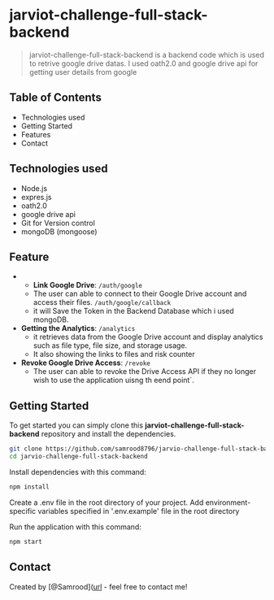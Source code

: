 # jarviot-challenge-full-stack-backend
> jarviot-challenge-full-stack-backend is a backend code which is used to retrive google drive datas. I used oath2.0 and google drive api for getting user details from google 
  
## Table of Contents
- Technologies used
- Getting Started
- Features
- Contact
  
## Technologies used
- Node.js
- expres.js
- oath2.0
- google drive api
- Git for Version control
- mongoDB (mongoose)
  
## Feature
- - **Link Google Drive**:
   `/auth/google` 
  - The user can able to connect to their Google Drive account and access their files.
   `/auth/google/callback`
  - it will Save the Token in the Backend Database which i used mongoDB.
- **Getting the Analytics**:
   `/analytics`
  - it retrieves data from the Google Drive account and display analytics such as file type, file size, and storage usage.
  - It also showing the links to files and risk counter 
- **Revoke Google Drive Access**:
   `/revoke`
  - The user can able to revoke the Drive Access API if they no longer wish to use the application uisng th eend point`.
    
## Getting Started 
To get started you can simply clone this **jarviot-challenge-full-stack-backend** repository and install the dependencies.
```bash
git clone https://github.com/samrood8796/jarvio-challenge-full-stack-backend
cd jarvio-challenge-full-stack-backend
```
Install dependencies with this command:
```bash
npm install
```

Create a .env file in the root directory of your project. Add environment-specific variables specified in '.env.example' file in the root directory

Run the application with this command:
```bash
npm start
```

## Contact
Created by [@Samrood]([url](https://www.linkedin.com/in/samrood-a-93b148227/) - feel free to contact me!
